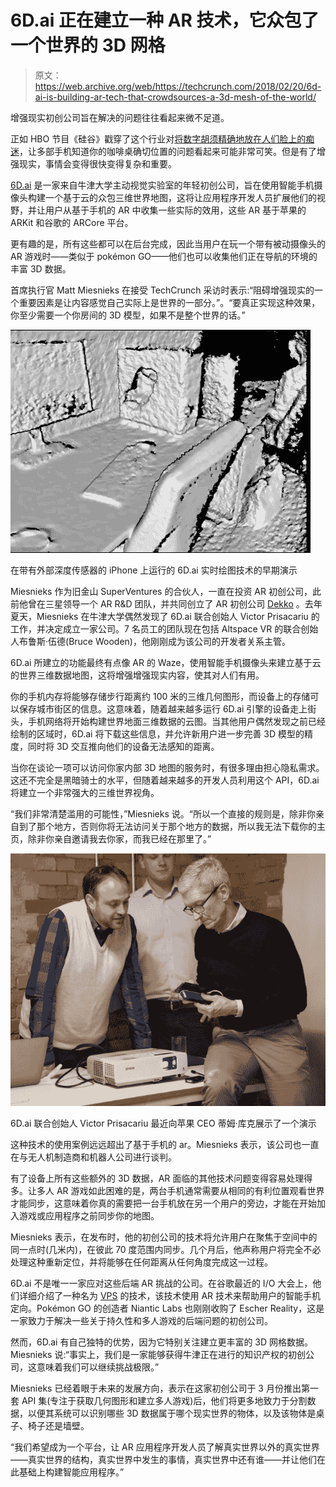 # 6D.ai 正在建立一种 AR 技术，它众包了一个世界的 3D 网格

> 原文：<https://web.archive.org/web/https://techcrunch.com/2018/02/20/6d-ai-is-building-ar-tech-that-crowdsources-a-3d-mesh-of-the-world/>

增强现实初创公司旨在解决的问题往往看起来微不足道。

正如 HBO 节目《硅谷》戳穿了这个行业对[将数字胡须精确地放在人们脸上的痴迷](https://web.archive.org/web/20230316161016/https://www.youtube.com/watch?v=pAEAbqrE5Zw)，让多部手机知道你的咖啡桌确切位置的问题看起来可能非常可笑。但是有了增强现实，事情会变得很快变得复杂和重要。

[6D.ai](https://web.archive.org/web/20230316161016/http://6d.ai/) 是一家来自牛津大学主动视觉实验室的年轻初创公司，旨在使用智能手机摄像头构建一个基于云的众包三维世界地图，这将让应用程序开发人员扩展他们的视野，并让用户从基于手机的 AR 中收集一些实际的效用，这些 AR 基于苹果的 ARKit 和谷歌的 ARCore 平台。

更有趣的是，所有这些都可以在后台完成，因此当用户在玩一个带有被动摄像头的 AR 游戏时——类似于 pokémon GO——他们也可以收集他们正在导航的环境的丰富 3D 数据。

首席执行官 Matt Miesnieks 在接受 TechCrunch 采访时表示:“阻碍增强现实的一个重要因素是让内容感觉自己实际上是世界的一部分。”。“要真正实现这种效果，你至少需要一个你房间的 3D 模型，如果不是整个世界的话。”

![](img/8a949fedaaaaaec371360099b2bd7fba.png)

在带有外部深度传感器的 iPhone 上运行的 6D.ai 实时绘图技术的早期演示

Miesnieks 作为旧金山 SuperVentures 的合伙人，一直在投资 AR 初创公司，此前他曾在三星领导一个 AR R&D 团队，并共同创立了 AR 初创公司 [Dekko](https://web.archive.org/web/20230316161016/https://techcrunch.com/2012/09/07/dekko/) 。去年夏天，Miesnieks 在牛津大学偶然发现了 6D.ai 联合创始人 Victor Prisacariu 的工作，并决定成立一家公司。7 名员工的团队现在包括 Altspace VR 的联合创始人布鲁斯·伍德(Bruce Wooden)，他刚刚成为该公司的开发者关系主管。

6D.ai 所建立的功能最终有点像 AR 的 Waze，使用智能手机摄像头来建立基于云的世界三维数据地图，这将增强增强现实内容，使其对人们有用。

你的手机内存将能够存储步行距离约 100 米的三维几何图形，而设备上的存储可以保存城市街区的信息。这意味着，随着越来越多运行 6D.ai 引擎的设备走上街头，手机网络将开始构建世界地面三维数据的云图。当其他用户偶然发现之前已经绘制的区域时，6D.ai 将下载这些信息，并允许新用户进一步完善 3D 模型的精度，同时将 3D 交互推向他们的设备无法感知的距离。

当你在谈论一项可以访问你家内部 3D 地图的服务时，有很多理由担心隐私需求。这还不完全是黑暗骑士的水平，但随着越来越多的开发人员利用这个 API，6D.ai 将建立一个非常强大的三维世界视角。

“我们非常清楚滥用的可能性，”Miesnieks 说。“所以一个直接的规则是，除非你亲自到了那个地方，否则你将无法访问关于那个地方的数据，所以我无法下载你的主页，除非你亲自邀请我去你家，而我已经在那里了。”

![](img/90cfdbc21dd1bf381cdfd6f2291e8cb6.png)

6D.ai 联合创始人 Victor Prisacariu 最近向苹果 CEO 蒂姆·库克展示了一个演示

这种技术的使用案例远远超出了基于手机的 ar。Miesnieks 表示，该公司也一直在与无人机制造商和机器人公司进行谈判。

有了设备上所有这些额外的 3D 数据，AR 面临的其他技术问题变得容易处理得多。让多人 AR 游戏如此困难的是，两台手机通常需要从相同的有利位置观看世界才能同步，这意味着你真的需要把一台手机放在另一个用户的旁边，才能在开始加入游戏或应用程序之前同步你的地图。

Miesnieks 表示，在发布时，他的初创公司的技术将允许用户在聚焦于空间中的同一点时(几米内)，在彼此 70 度范围内同步。几个月后，他声称用户将完全不必处理这种重新定位，并将能够在任何距离从任何角度完成这一过程。

6D.ai 不是唯一一家应对这些后端 AR 挑战的公司。在谷歌最近的 I/O 大会上，他们详细介绍了一种名为 [VPS](https://web.archive.org/web/20230316161016/https://techcrunch.com/2017/05/17/google-has-an-indoor-positioning-tech-in-the-works-called-vps/) 的技术，该技术使用 AR 技术来帮助用户的智能手机定向。Pokémon GO 的创造者 Niantic Labs 也刚刚收购了 Escher Reality，这是一家致力于解决一些关于持久性和多人游戏的后端问题的初创公司。

然而，6D.ai 有自己独特的优势，因为它特别关注建立更丰富的 3D 网格数据。Miesnieks 说:“事实上，我们是一家能够获得牛津正在进行的知识产权的初创公司，这意味着我们可以继续挑战极限。”

Miesnieks 已经着眼于未来的发展方向，表示在这家初创公司于 3 月份推出第一套 API 集(专注于获取几何图形和建立多人游戏)后，他们将更多地致力于分割数据，以便其系统可以识别哪些 3D 数据属于哪个现实世界的物体，以及该物体是桌子、椅子还是墙壁。

“我们希望成为一个平台，让 AR 应用程序开发人员了解真实世界以外的真实世界——真实世界的结构，真实世界中发生的事情，真实世界中还有谁——并让他们在此基础上构建智能应用程序。”